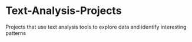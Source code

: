 # Text-Analysis-Projects
Projects that use text analysis tools to explore data and identify interesting patterns

